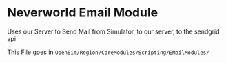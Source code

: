 # Neverworld Email Module


Uses our Server to Send Mail from Simulator, to our server, to the sendgrid api



This File goes in `OpenSim/Region/CoreModules/Scripting/EMailModules/`
